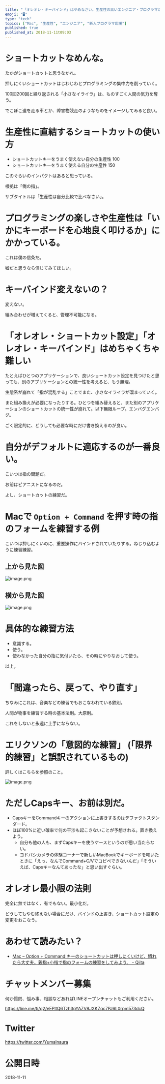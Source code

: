 ```yaml
---
title: "「オレオレ・キーバインド」はやめなさい。生産性の高いエンジニア・プログラマがデフォルトのショートカット設定を愛する理由。"
emoji: "🖥"
type: "tech"
topics: ["Mac", "生産性", "エンジニア", "新人プログラマ応援"]
published: true
published_at: 2018-11-11t09:03
---
```



# ショートカットなめんな。

たかがショートカットと思うなかれ。

押しにくいショートカットはじわじわとプログラミングの集中力を削っていく。

100回200回と繰り返される「小さなイライラ」は、ものすごく人間の気力を奪う。

でこぼこ道を走る車とか、障害物競走のようなものをイメージしてみると良い。

# 生産性に直結するショートカットの使い方


- ショートカットキーをうまく使えない自分の生産性 100
- ショートカットキーをうまく使える自分の生産性   150

このぐらいのインパクトはあると思っている。

根拠は「俺の指」。

サブタイトルは「生産性は自分比較で比べなさい」。
 
# プログラミングの楽しさや生産性は「いかにキーボードを心地良く叩けるか」にかかっている。

これは僕の信条だ。

嘘だと思うなら信じてみてほしい。


# キーバインド変えないの？

変えない。

組み合わせが増えてくると、管理不可能になる。

# 「オレオレ・ショートカット設定」「オレオレ・キーバインド」はめちゃくちゃ難しい

たとえばひとつのアプリケーションで、良いショートカット設定を見つけたと思っても、別のアプリケーションとの統一性を考えると、もう無理。

生態系が崩れて「指が混乱する」ことでまた、小さなイライラが溜まっていく。

また組み換えが必要になったりする。ひとつを組み替えると、また別のアプリケーションのショートカットの統一性が崩れて。以下無限ループ。エンバグエンバグ。

ごく限定的に、どうしても必要な時にだけ書き換えるのが良い。

# 自分がデフォルトに適応するのが一番良い。

こいつは指の問題だ。

お前はピアニストになるのだ。

よし、ショートカットの練習だ。

# Macで `Option + Command` を押す時の指のフォームを練習する例

こいつは押しにくいのに、重要操作にバインドされていたりする。ねじり込むように練習練習。

## 上から見た図

![image.png](https://qiita-image-store.s3.amazonaws.com/0/89618/fe7b7780-1514-425f-0dca-8fc24b9a84d1.png)

## 横から見た図

![image.png](https://qiita-image-store.s3.amazonaws.com/0/89618/29f9d7c7-7f21-c6d1-a34a-f8fb2d4c4af2.png)

# 具体的な練習方法

- 意識する。
- 使う。
- 使わなかった自分の指に気付いたら、その時にやりなおして使う。

以上。

# 「間違ったら、戻って、やり直す」

ちなみにこれは、音楽などの練習でもおこなわれている鉄則。

人間が物事を練習する時の基本法則。大原則。

これをしないと永遠に上手にならない。

# エリクソンの「意図的な練習」 (「限界的練習」と誤訳されているもの)

詳しくはこちらを参照のこと。

![image.png](https://qiita-image-store.s3.amazonaws.com/0/89618/e24db46b-b82e-e1cf-2b20-8093334a5074.png)

# ただしCapsキー、お前は別だ。

- CapsキーをCommandキーのアクションに上書きするのはデファクトスタンダード。
- ほぼ100%に近い確率で何の干渉も起こさないことが予想される。置き換えよう。
  - 自分も他の人も、まずCapsキーを使うケースというのが思い当たらない。
  - ヨドバシカメラの体験コーナーで新しいMacBookでキーボードを叩いたときに「えっ、なんでCommand+C/Vでコピペできないんだ」「そういえば、Capsキーなんてあったな」と思い出すぐらい。

# オレオレ最小限の法則

完全に無ではなく、有でもない。最小化だ。

どうしてもやむ終えない場合にだけ、バインドの上書き、ショートカット設定の変更をおこなう。

# あわせて読みたい？

- [Mac – Option + Command キーのショートカットは押しにくいけど、慣れたら大丈夫。親指+小指で指のフォームの練習をしてみよう。 - Qiita](https://qiita.com/YumaInaura/items/aec61efca49245b50df9)








<!-- Update From Qiita API -->

# チャットメンバー募集


何か質問、悩み事、相談などあればLINEオープンチャットもご利用ください。

https://line.me/ti/g2/eEPltQ6Tzh3pYAZV8JXKZqc7PJ6L0rpm573dcQ





# Twitter


https://twitter.com/YumaInaura


<!-- Update From Qiita API -->



# 公開日時

2018-11-11
